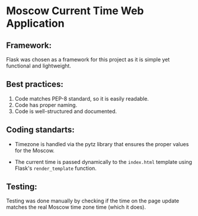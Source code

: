# Moscow Current Time Web Application

## Framework:

Flask was chosen as a framework for this project as it is simple yet functional and lightweight.

## Best practices:

1. Code matches PEP-8 standard, so it is easily readable.
2. Code has proper naming.
3. Code is well-structured and documented.

## Coding standarts:

- Timezone is handled via the pytz library that ensures the proper values for the Moscow.

- The current time is passed dynamically to the `index.html` template using Flask's `render_template` function.

## Testing:

Testing was done manually by checking if the time on the page update matches the real Moscow time zone time (which it does).
